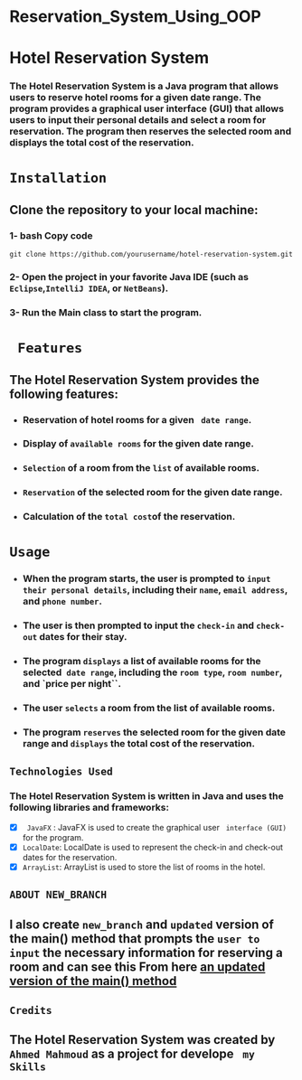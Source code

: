 # Reservation_System_Using_OOP

# Hotel Reservation System
### The Hotel Reservation System is a Java program that allows users to reserve hotel rooms for a given date range. The program provides a graphical user interface (GUI) that allows users to input their personal details and select a room for reservation. The program then reserves the selected room and displays the total cost of the reservation.




# ` Installation `

## Clone the repository to your local machine:
### 1- bash Copy code
 `git clone https://github.com/yourusername/hotel-reservation-system.git`



### 2- Open the project in your favorite Java IDE (such as `Eclipse`,`IntelliJ IDEA`, or `NetBeans`).

### 3- Run the Main class to start the program.
# ` Features`
 ## The Hotel Reservation System provides the following features:

- ### Reservation of hotel rooms for a given ` date range`.
- ### Display of `available rooms` for the given date range.
- ### `Selection` of a room from the `list` of available rooms.
- ### `Reservation` of the selected room for the given date range.
- ### Calculation of the `total cost`of the reservation.
# `Usage`
- ### When the program starts, the user is prompted to `input their personal details`, including their `name`, ` email address `, and `phone number`.

- ### The user is then prompted to input the `check-in` and `check-out` dates for their stay.

- ### The program `displays` a list of available rooms for the selected` date range`, including the `room type`, `room number`, and `price per night``.

- ### The user `selects` a room from the list of available rooms.

- ### The program `reserves` the selected room for the given date range and `displays` the total cost of the reservation.

 ## `Technologies Used`
### The Hotel Reservation System is written in Java and uses the following libraries and frameworks:

 - [x] ` JavaFX` : JavaFX is used to create the graphical user  ` interface (GUI)` for the program.
- [x] `LocalDate`: LocalDate is used to represent the check-in and check-out dates for the reservation.
- [x] `ArrayList`: ArrayList is used to store the list of rooms in the hotel.
## `ABOUT NEW_BRANCH `
 ## I also create `new_branch` and  `updated` version of the main() method that prompts the `user to input` the necessary information for reserving a room and can see this From here [an updated version of the main() method ](https://github.com/AhemdMahmoud/Reservation_System_Using_OOP/tree/user-input)
 
## `Credits`
## The Hotel Reservation System was created by  `Ahmed Mahmoud`  as a project for develope ` my Skills`

